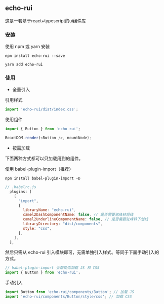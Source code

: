
## echo-rui

这是一套基于react+typescript的ui组件库

### 安装

使用 npm 或 yarn 安装

```shell script
npm install echo-rui --save

yarn add echo-rui
```

### 使用

- 全量引入

引用样式
```javascript
import 'echo-rui/dist/index.css';
```

使用组件
```javascript
import { Button } from 'echo-rui';

ReactDOM.render(<Button />, mountNode);
```

- 按需加载

下面两种方式都可以只加载用到的组件。

使用 babel-plugin-import（推荐）
```shell script
npm install babel-plugin-import -D
```
```javascript
// .babelrc.js
  plugins: [
    [
      "import",
      {
        libraryName: "echo-rui",
        camel2DashComponentName: false, // 是否需要驼峰转短线
        camel2UnderlineComponentName: false, // 是否需要驼峰转下划线
        libraryDirectory: "dist/components",
        style: "css",
      },
    ],
  ],
```
然后只需从 echo-rui 引入模块即可，无需单独引入样式。等同于下面手动引入的方式。
```javascript
// babel-plugin-import 会帮助你加载 JS 和 CSS
import { Button } from 'echo-rui';
```


手动引入
```javascript
import Button from 'echo-rui/components/Button'; // 加载 JS
import 'echo-rui/components/Button/style/css'; // 加载 CSS
```

